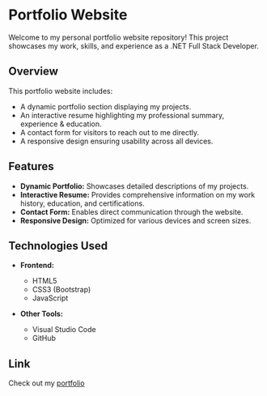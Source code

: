 # Portfolio Website

Welcome to my personal portfolio website repository! This project showcases my work, skills, and experience as a .NET Full Stack Developer.

## Overview

This portfolio website includes:
- A dynamic portfolio section displaying my projects.
- An interactive resume highlighting my professional summary, experience & education.
- A contact form for visitors to reach out to me directly.
- A responsive design ensuring usability across all devices.

## Features

- **Dynamic Portfolio:** Showcases detailed descriptions of my projects.
- **Interactive Resume:** Provides comprehensive information on my work history, education, and certifications.
- **Contact Form:** Enables direct communication through the website.
- **Responsive Design:** Optimized for various devices and screen sizes.

## Technologies Used

- **Frontend:**
  - HTML5
  - CSS3 (Bootstrap)
  - JavaScript

- **Other Tools:**
  - Visual Studio Code
  - GitHub

## Link

Check out my [portfolio](https://padmanjalich.github.io/)
